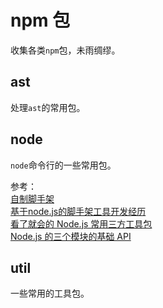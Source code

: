 # npm 包
收集各类`npm`包，未雨绸缪。
## ast
处理`ast`的常用包。

## node
`node`命令行的一些常用包。

参考：  
[自制脚手架](https://blog.csdn.net/weixin_43971794/article/details/103695555)  
[基于node.js的脚手架工具开发经历](https://juejin.cn/post/6844903526947110919)  
[看了就会的 Node.js 常用三方工具包](https://mp.weixin.qq.com/s/2JQxsbh29mf2i9pWqnlJ2w)  
[Node.js 的三个模块的基础 API](https://mp.weixin.qq.com/s/tB6axCDFiC5Cp_7tPGDkpQ)

## util
一些常用的工具包。
